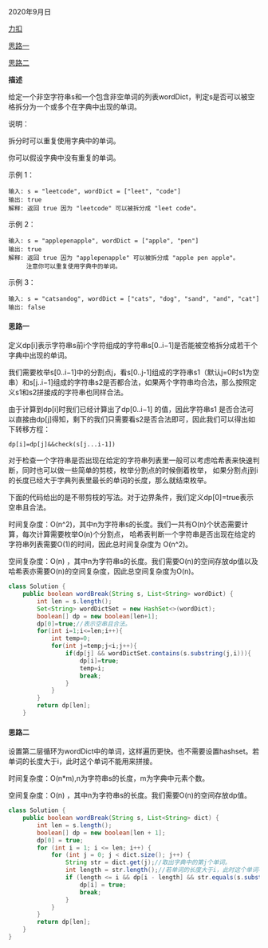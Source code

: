 2020年9月日

[力扣](https://leetcode-cn.com/problems/word-break/)

[思路一](#思路一)

[思路二](#思路二)

**描述**

给定一个非空字符串s和一个包含非空单词的列表wordDict，判定s是否可以被空格拆分为一个或多个在字典中出现的单词。

说明：

拆分时可以重复使用字典中的单词。

你可以假设字典中没有重复的单词。

示例 1：
```
输入: s = "leetcode", wordDict = ["leet", "code"]
输出: true
解释: 返回 true 因为 "leetcode" 可以被拆分成 "leet code"。
```
示例 2：
```
输入: s = "applepenapple", wordDict = ["apple", "pen"]
输出: true
解释: 返回 true 因为 "applepenapple" 可以被拆分成 "apple pen apple"。
     注意你可以重复使用字典中的单词。
```
示例 3：
```
输入: s = "catsandog", wordDict = ["cats", "dog", "sand", "and", "cat"]
输出: false
```

#### 思路一

定义dp[i]表示字符串s前i个字符组成的字符串s[0..i−1]是否能被空格拆分成若干个字典中出现的单词。

我们需要枚举s[0..i−1]中的分割点j，看s[0..j-1]组成的字符串s1（默认j=0时s1为空串）和s[j..i−1]组成的字符串s2是否都合法，如果两个字符串均合法，那么按照定义s1和s2拼接成的字符串也同样合法。

由于计算到dp[i]时我们已经计算出了dp[0..i−1] 的值，因此字符串s1 是否合法可以直接由dp[j]得知，剩下的我们只需要看s2是否合法即可，因此我们可以得出如下转移方程：
```
dp[i]=dp[j]&&check(s[j...i-1])
```
对于检查一个字符串是否出现在给定的字符串列表里一般可以考虑哈希表来快速判断，同时也可以做一些简单的剪枝，枚举分割点的时候倒着枚举，
如果分割点j到i的长度已经大于字典列表里最长的单词的长度，那么就结束枚举。

下面的代码给出的是不带剪枝的写法。对于边界条件，我们定义dp[0]=true表示空串且合法。

时间复杂度：O(n^2)，其中n为字符串s的长度。我们一共有O(n)个状态需要计算，每次计算需要枚举O(n)个分割点，
哈希表判断一个字符串是否出现在给定的字符串列表需要O(1)的时间，因此总时间复杂度为 O(n^2)。

空间复杂度：O(n) ，其中n为字符串s的长度。我们需要O(n)的空间存放dp值以及哈希表亦需要O(n)的空间复杂度，因此总空间复杂度为O(n)。

```java
class Solution {
    public boolean wordBreak(String s, List<String> wordDict) {
        int len = s.length();
        Set<String> wordDictSet = new HashSet<>(wordDict);
        boolean[] dp = new boolean[len+1];
        dp[0]=true;//表示空串且合法。
        for(int i=1;i<=len;i++){
            int temp=0;
            for(int j=temp;j<i;j++){
                if(dp[j] && wordDictSet.contains(s.substring(j,i))){
                    dp[i]=true;
                    temp=i;
                    break;
                }
            }
        }
        return dp[len];
    }
```

#### 思路二

设置第二层循环为wordDict中的单词，这样遍历更快。也不需要设置hashset。若单词的长度大于i，此时这个单词不能用来拼接。

时间复杂度：O(n*m),n为字符串s的长度，m为字典中元素个数。

空间复杂度：O(n) ，其中n为字符串s的长度。我们需要O(n)的空间存放dp值。
```java
class Solution {
    public boolean wordBreak(String s, List<String> dict) {
        int len = s.length();
        boolean[] dp = new boolean[len + 1];
        dp[0] = true;
        for (int i = 1; i <= len; i++) {
            for (int j = 0; j < dict.size(); j++) {
                String str = dict.get(j);//取出字典中的第j个单词。
                int length = str.length();//若单词的长度大于i，此时这个单词不能用来拼接
                if (length <= i && dp[i - length] && str.equals(s.substring(i - length, i))) {
                    dp[i] = true;
                    break;
                }
            }
        }
        return dp[len];
    }
}
```

